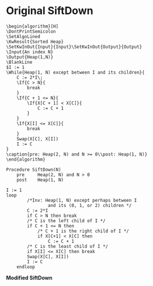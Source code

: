 # Original SiftDown

```{=tex}
\begin{algorithm}[H]
\DontPrintSemicolon
\SetAlgoLined
\KwResult{Sorted Heap}
\SetKwInOut{Input}{Input}\SetKwInOut{Output}{Output}
\Input{An index N}
\Output{Heap(1,N)}
\BlankLine
$I := 1
\While{Heap(1, N) except between I and its children}{
    C := 2*I\;
    \If{C > N}{
        break
    }
    \If{C + 1 <= N}{
        \If{X[C + 1] < X[C]}{
            C := C + 1
        }
    }
    \If{X[I] <= X[C]}{
        break
    }
    Swap(X[C], X[I])
    I := C
}
\caption{pre: Heap(2, N) and N >= 0\\post: Heap(1, N)}
\end{algorithm}
```
    Procedure SiftDown(N)
        pre     Heap(2, N) and N > 0
        post    Heap(1, N)

    I := 1
    loop
            /*Inv: Heap(1, N) except perhaps between I
                    and its (0, 1, or 2) children */
            C := 2*I
            if C > N then break
            /* C is the left child of I */
            if C + 1 <= N then
                /* C + 1 is the right child of I */
                if X[C+1] < X[C] then
                    C := C + 1
            /* C is the least child of I */
            if X[I] <= X[C] then break
            Swap(X[C], X[I])
            I := C
        endloop

**Modified SiftDown**
